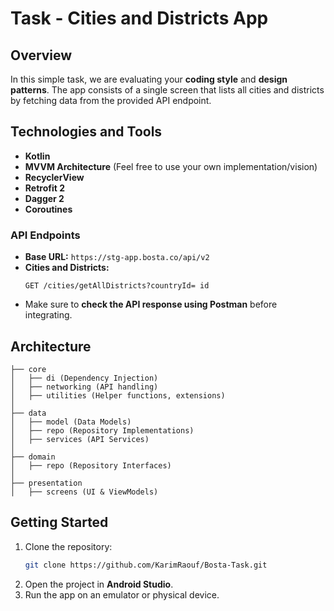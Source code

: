 # Task - Cities and Districts App

## Overview

In this simple task, we are evaluating your **coding style** and **design patterns**. The app consists of a single screen that lists all cities and districts by fetching data from the provided API endpoint.

## Technologies and Tools

- **Kotlin**
- **MVVM Architecture** (Feel free to use your own implementation/vision)
- **RecyclerView**
- **Retrofit 2**
- **Dagger 2**
- **Coroutines**

### API Endpoints

- **Base URL:** `https://stg-app.bosta.co/api/v2`
- **Cities and Districts:**
  ```
  GET /cities/getAllDistricts?countryId= id
  ```
- Make sure to **check the API response using Postman** before integrating.

## Architecture

```
├── core
│   ├── di (Dependency Injection)
│   ├── networking (API handling)
│   ├── utilities (Helper functions, extensions)
│
├── data
│   ├── model (Data Models)
│   ├── repo (Repository Implementations)
│   ├── services (API Services)
│
├── domain
│   ├── repo (Repository Interfaces)
│
├── presentation
│   ├── screens (UI & ViewModels)
```

## Getting Started

1. Clone the repository:
   ```sh
   git clone https://github.com/KarimRaouf/Bosta-Task.git
   ```
2. Open the project in **Android Studio**.
3. Run the app on an emulator or physical device.
